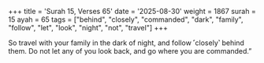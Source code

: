 +++
title = 'Surah 15, Verses 65'
date = '2025-08-30'
weight = 1867
surah = 15
ayah = 65
tags = ["behind", "closely", "commanded", "dark", "family", "follow", "let", "look", "night", "not", "travel"]
+++

So travel with your family in the dark of night, and follow ˹closely˺ behind them. Do not let any of you look back, and go where you are commanded.”